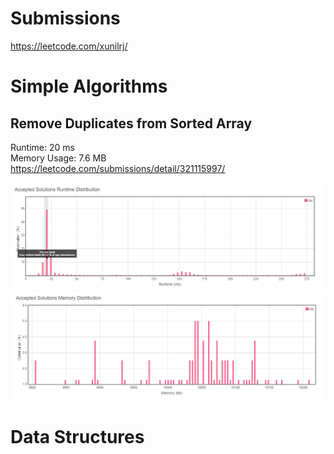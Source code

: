 # Submissions

https://leetcode.com/xunilrj/

# Simple Algorithms

## Remove Duplicates from Sorted Array

Runtime: 20 ms  
Memory Usage: 7.6 MB  
https://leetcode.com/submissions/detail/321115997/  

![alt text](./RemoveDuplicatesFromSortedArray.cpu.png "Remove Duplicates from Sorted Array - CPU")
![alt text](./RemoveDuplicatesFromSortedArray.mem.png "Remove Duplicates from Sorted Array - Memory")


# Data Structures